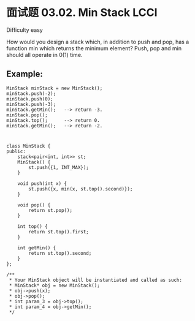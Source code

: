 # 面试题 03.02. Min Stack LCCI
Difficulty easy

How would you design a stack which, in addition to push and pop, has a function min which returns the minimum element? Push, pop and min should all operate in 0(1) time.


## Example:
```
MinStack minStack = new MinStack();
minStack.push(-2);
minStack.push(0);
minStack.push(-3);
minStack.getMin();   --> return -3.
minStack.pop();
minStack.top();      --> return 0.
minStack.getMin();   --> return -2.
```


#
```
class MinStack {
public:
    stack<pair<int, int>> st;
    MinStack() {
        st.push({1, INT_MAX});
    }

    void push(int x) {
        st.push({x, min(x, st.top().second)});
    }
    
    void pop() {
        return st.pop();
    }
    
    int top() {
        return st.top().first;
    }
    
    int getMin() {
        return st.top().second;
    }
};

/**
 * Your MinStack object will be instantiated and called as such:
 * MinStack* obj = new MinStack();
 * obj->push(x);
 * obj->pop();
 * int param_3 = obj->top();
 * int param_4 = obj->getMin();
 */
```